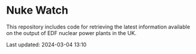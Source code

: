 # Nuke Watch

This repository includes code for retrieving the latest information available on the output of EDF nuclear power plants in the UK.

Last updated: 2024-03-04 13:10